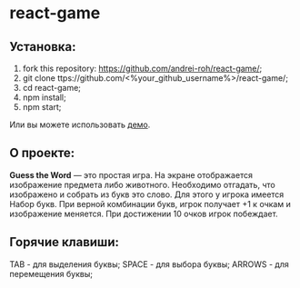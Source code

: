 # react-game

## Установка:

1. fork this repository: https://github.com/andrei-roh/react-game/;
2. git clone ttps://github.com/<%your_github_username%>/react-game/;
3. cd react-game;
4. npm install;
5. npm start;

Или вы можете использовать [демо](https://andrei-roh-react-game.netlify.app/).

## О проекте:

**Guess the Word** — это простая игра.
На экране отображается изображение предмета либо животного. Необходимо отгадать, что изображено и собрать из букв это слово. Для этого у игрока имеется Набор букв. При верной комбинации букв, игрок получает +1 к очкам и изображение меняется. При достижении 10 очков игрок побеждает.

## Горячие клавиши:
TAB - для выделения буквы;
SPACE - для выбора буквы;
ARROWS - для перемещения буквы;



